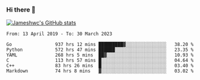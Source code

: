 ### Hi there 👋

[![Jameshwc's GitHub stats](https://github-readme-stats.vercel.app/api?username=jameshwc)](https://github.com/anuraghazra/github-readme-stats)

<!--START_SECTION:waka-->

```text
From: 13 April 2019 - To: 30 March 2023

Go                937 hrs 12 mins █████████▓░░░░░░░░░░░░░░░   38.20 %
Python            572 hrs 47 mins ██████░░░░░░░░░░░░░░░░░░░   23.35 %
YAML              268 hrs 5 mins  ██▓░░░░░░░░░░░░░░░░░░░░░░   10.93 %
C                 113 hrs 57 mins █░░░░░░░░░░░░░░░░░░░░░░░░   04.64 %
C++               83 hrs 26 mins  █░░░░░░░░░░░░░░░░░░░░░░░░   03.40 %
Markdown          74 hrs 8 mins   ▓░░░░░░░░░░░░░░░░░░░░░░░░   03.02 %
```

<!--END_SECTION:waka-->